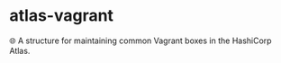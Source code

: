# atlas-vagrant
:globe_with_meridians: A structure for maintaining common Vagrant boxes in the HashiCorp Atlas.
